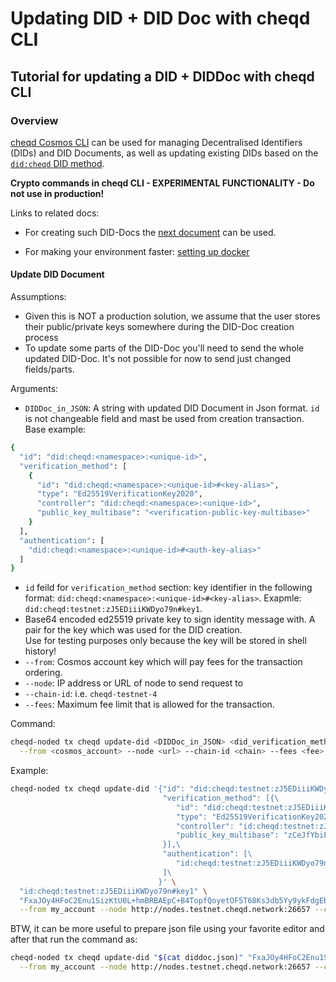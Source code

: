 # Updating DID + DID Doc with cheqd CLI

## Tutorial for updating a DID + DIDDoc with cheqd CLI

### Overview

[cheqd Cosmos CLI](https://github.com/cheqd/cheqd-node/blob/4b36c0a5f767b7d4fb91341bc732d54471702dac/docs/cheqd-cli/README.md) can be used for managing Decentralised Identifiers (DIDs) and DID Documents, as well as updating existing DIDs based on the [`did:cheqd` DID method](https://github.com/cheqd/cheqd-node/blob/4b36c0a5f767b7d4fb91341bc732d54471702dac/architecture/adr-list/adr-002-cheqd-did-method.md).

**Crypto commands in cheqd CLI - EXPERIMENTAL FUNCTIONALITY - Do not use in production!**

Links to related docs:

* For creating such DID-Docs the [next document](./create-did-and-did-document.md) can be used.

* For making your environment faster: [setting up docker](./environment-preps.md)

#### Update DID Document

Assumptions:

* Given this is NOT a production solution, we assume that the user stores their public/private keys somewhere during the DID-Doc creation process
* To update some parts of the DID-Doc you'll need to send the whole updated DID-Doc. It's not possible for now to send just changed fields/parts.

Arguments:

* `DIDDoc_in_JSON`: A string with updated DID Document in Json format. `id` is not changeable field and mast be used from creation transaction. Base example:

```bash
{
  "id": "did:cheqd:<namespace>:<unique-id>",
  "verification_method": [
    {
      "id": "did:cheqd:<namespace>:<unique-id>#<key-alias>",
      "type": "Ed25519VerificationKey2020",
      "controller": "did:cheqd:<namespace>:<unique-id>",
      "public_key_multibase": "<verification-public-key-multibase>"
    }
  ],
  "authentication": [
    "did:cheqd:<namespace>:<unique-id>#<auth-key-alias>"
  ]
}
```

* `id` feild for `verification_method` section: key identifier in the following format: `did:cheqd:<namespace>:<unique-id>#<key-alias>`. Exapmle: `did:cheqd:testnet:zJ5EDiiiKWDyo79n#key1`.
* Base64 encoded ed25519 private key to sign identity message with. A pair for the key which was used for the DID creation.\
  Use for testing purposes only because the key will be stored in shell history!
* `--from`: Cosmos account key which will pay fees for the transaction ordering.
* `--node`: IP address or URL of node to send request to
* `--chain-id`: i.e. `cheqd-testnet-4`
* `--fees`: Maximum fee limit that is allowed for the transaction.

Command:

```bash
cheqd-noded tx cheqd update-did <DIDDoc_in_JSON> <did_verification_method_id> <identity_private_key_BASE_64> \
  --from <cosmos_account> --node <url> --chain-id <chain> --fees <fee>
```

Example:

```bash
cheqd-noded tx cheqd update-did '{"id": "did:cheqd:testnet:zJ5EDiiiKWDyo79n",\
                                  "verification_method": [{\
                                     "id": "did:cheqd:testnet:zJ5EDiiiKWDyo79n#key1",\
                                     "type": "Ed25519VerificationKey2020",\
                                     "controller": "id:cheqd:testnet:zJ5EDiiiKWDyo79n",\
                                     "public_key_multibase": "zCeJfYbiFoUcENEjuxnU9ez6VBZjxavTjSZtHP6y226fp"\
                                  }],\
                                  "authentication": [\
                                     "id:cheqd:testnet:zJ5EDiiiKWDyo79n#key1"\
                                  ]\
                                 }' \
  "id:cheqd:testnet:zJ5EDiiiKWDyo79n#key1" \
  "FxaJOy4HFoC2Enu1SizKtU0L+hmBRBAEpC+B4TopfQoyetOF5T68Ks3db5Yy9ykFdgEboPUes3m6wvXNLpbv+Q==" \
  --from my_account --node http://nodes.testnet.cheqd.network:26657 --chain-id cheqd-testnet-4 --fees 5000000ncheq
```

BTW, it can be more useful to prepare json file using your favorite editor and after that run the command as:

```bash
cheqd-noded tx cheqd update-did "$(cat diddoc.json)" "FxaJOy4HFoC2Enu1SizKtU0L+hmBRBAEpC+B4TopfQoyetOF5T68Ks3db5Yy9ykFdgEboPUes3m6wvXNLpbv+Q==" \
  --from my_account --node http://nodes.testnet.cheqd.network:26657 --chain-id cheqd-testnet-4 --fees 5000000ncheq
```

